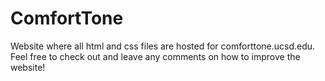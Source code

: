 # ComfortTone
Website where all html and css files are hosted for comforttone.ucsd.edu. Feel free to check out and leave any comments on how to improve the website!
